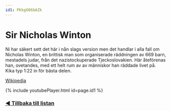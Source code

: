 ```yaml
---
id1: PKkgO06bAZk
---
```


# Sir Nicholas Winton

Ni har säkert sett det här i nån slags version men det handlar i alla fall om Nicholas Winton, en  brittisk man som organiserade räddningen av 669 barn, mestadels judar, från det nazistockuperade Tjeckoslovakien.
Här åteförenas han, ovetandes, med ett helt rum av av människor han räddade livet på. Kika typ 1:22 in för bästa delen.

[Wikipedia](https://sv.wikipedia.org/wiki/Nicholas_Winton)

{% include youtubePlayer.html id=page.id1 %}

### [◀️ Tillbaka till listan](/gashud)